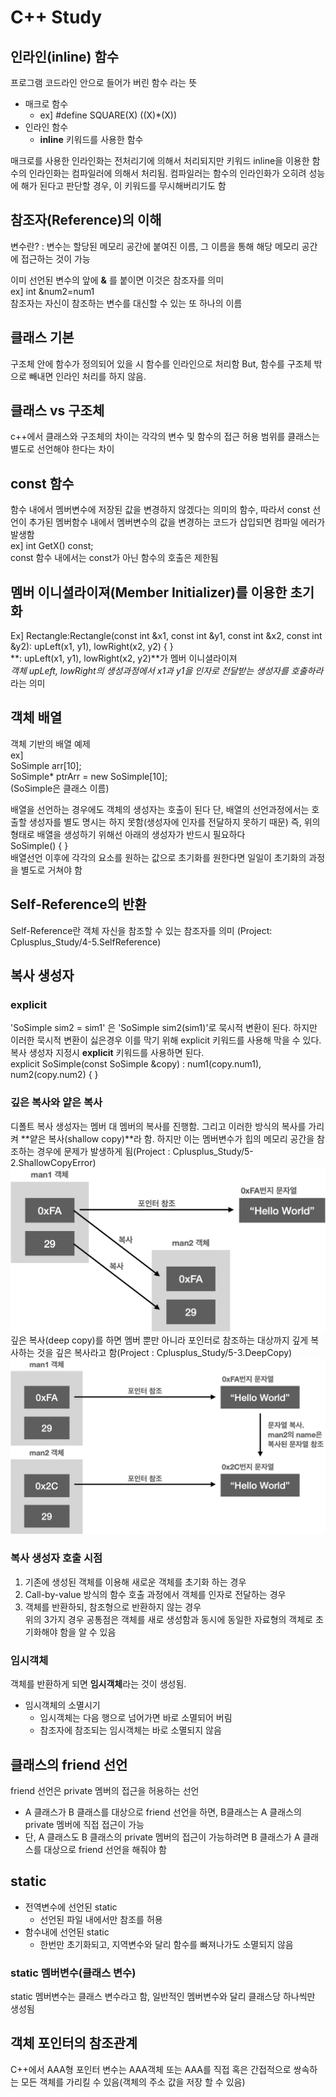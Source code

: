  # C++ Study

## 인라인(inline) 함수
프로그램 코드라인 안으로 들어가 버린 함수 라는 뜻
- 매크로 함수
  - ex] #define SQUARE(X) ((X)*(X))
- 인라인 함수
  - **inline** 키워드를 사용한 함수

매크로를 사용한 인라인화는 전처리기에 의해서 처리되지만 키워드 inline을 이용한 함수의 인라인화는 컴파일러에 의해서 처리됨. 컴파일러는 함수의 인라인화가 오히려 성능에 해가 된다고 판단할 경우, 이 키워드를 무시해버리기도 함

## 참조자(Reference)의 이해
변수란? : 변수는 할당된 메모리 공간에 붙여진 이름, 그 이름을 통해 해당 메모리 공간에 접근하는 것이 가능

이미 선언된 변수의 앞에 **&** 를 붙이면 이것은 참조자를 의미<br>
ex] int &num2=num1 <br>
참조자는 자신이 참조하는 변수를 대신할 수 있는 또 하나의 이름

## 클래스 기본
구조체 안에 함수가 정의되어 있을 시 함수를 인라인으로 처리함 But, 함수를 구조체 밖으로 빼내면 인라인 처리를 하지 않음.

## 클래스 vs 구조체
c++에서 클래스와 구조체의 차이는 각각의 변수 및 함수의 접근 허용 범위를 클래스는 별도로 선언해야 한다는 차이

## const 함수
함수 내에서 멤버변수에 저장된 값을 변경하지 않겠다는 의미의 함수, 따라서 const 선언이 추가된 멤버함수 내에서 멤버변수의 값을 변경하는 코드가 삽입되면 컴파일 에러가 발생함<br>
ex] int GetX() const; <br>
const 함수 내에서는 const가 아닌 함수의 호출은 제한됨

## 멤버 이니셜라이져(Member Initializer)를 이용한 초기화
Ex] Rectangle:Rectangle(const int &x1, const int &y1, const int &x2, const int &y2): upLeft(x1, y1), lowRight(x2, y2) { } <br>
**: upLeft(x1, y1), lowRight(x2, y2)**가 멤버 이니셜라이져<br>
*객체 upLeft, lowRight의 생성과정에서 x1과 y1을 인자로 전달받는 생성자를 호출하라*라는 의미

## 객체 배열
객체 기반의 배열 예제<br>
ex] <br> 
SoSimple arr[10]; <br>
SoSimple* ptrArr = new SoSimple[10]; <br>
(SoSimple은 클래스 이름) <br>

배열을 선언하는 경우에도 객체의 생성자는 호출이 된다 단, 배열의 선언과정에서는 호출할 생성자를 별도 명시는 하지 못함(생성자에 인자를 전달하지 못하기 때문) 즉, 위의  형태로 배열을 생성하기 위해선 아래의 생성자가 반드시 필요하다 <br>
SoSimple() { } <br>
배열선언 이후에 각각의 요소를 원하는 값으로 초기화를 원한다면 일일이 초기화의 과정을 별도로 거쳐야 함

## Self-Reference의 반환
Self-Reference란 객체 자신을 참조할 수 있는 참조자를 의미
(Project: Cplusplus_Study/4-5.SelfReference)

## 복사 생성자
### explicit
'SoSimple sim2 = sim1' 은 'SoSimple sim2(sim1)'로 묵시적 변환이 된다. 하지만 이러한 묵시적 변환이 싫은경우 이를 막기 위해 explicit 키워드를 사용해 막을 수 있다.
복사 생성자 지정시 **explicit** 키워드를 사용하면 된다.<br>
explicit SoSimple(const SoSimple &copy) : num1(copy.num1), num2(copy.num2) {  }
### 깊은 복사와 얕은 복사
디폴트 복사 생성자는 멤버 대 멤버의 복사를 진행함. 그리고 이러한 방식의 복사를 가리켜 **얕은 복사(shallow copy)**라 함. 하지만 이는 멤버변수가 힙의 메모리 공간을 참조하는 경우에 문제가 발생하게 됨(Project : Cplusplus_Study/5-2.ShallowCopyError)<br>
![shallowcopy_Error](../images/shallowcopy.png)
<br>
깊은 복사(deep copy)를 하면 멤버 뿐만 아니라 포인터로 참조하는 대상까지 깊게 복사하는 것을 깊은 복사라고 함(Project : Cplusplus_Study/5-3.DeepCopy)
![shallowcopy_Error](../images/deepcopy.png)

### 복사 생성자 호출 시점
1. 기존에 생성된 객체를 이용해 새로운 객체를 초기화 하는 경우
2. Call-by-value 방식의 함수 호출 과정에서 객체를 인자로 전달하는 경우
3. 객체를 반환하되, 참조형으로 반환하지 않는 경우
<br>위의 3가지 경우 공통점은 객체를 새로 생성함과 동시에 동일한 자료형의 객체로 초기화해야 함을 알 수 있음

### 임시객체
객체를 반환하게 되면 **임시객체**라는 것이 생성됨. <br>
- 임시객체의 소멸시기
  - 임시객체는 다음 행으로 넘어가면 바로 소멸되어 버림
  - 참조자에 참조되는 임시객체는 바로 소멸되지 않음

## 클래스의 friend 선언
friend 선언은 private 멤버의 접근을 허용하는 선언 <br>
- A 클래스가 B 클래스를 대상으로 friend 선언을 하면, B클래스는 A 클래스의 private 멤버에 직접 접근이 가능
- 단, A 클래스도 B 클래스의 private 멤버의 접근이 가능하려면 B 클래스가 A 클래스를 대상으로 friend 선언을 해줘야 함

## static
- 전역변수에 선언된 static
  - 선언된 파일 내에서만 참조를 허용
- 함수내에 선언된 static
  - 한번만 초기화되고, 지역변수와 달리 함수를 빠져나가도 소멸되지 않음

### static 멤버변수(클래스 변수)
static 멤버변수는 클래스 변수라고 함, 일반적인 멤버변수와 달리 클래스당 하나씩만 생성됨

## 객체 포인터의 참조관계
C++에서 AAA형 포인터 변수는 AAA객체 또는 AAA를 직접 혹은 간접적으로 쌍속하는 모든 객체를 가리킬 수 있음(객체의 주소 값을 저장 할 수 있음)
